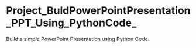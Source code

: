 # Project_BuldPowerPointPresentation_PPT_Using_PythonCode_
Build a simple PowerPoint Presentation using Python Code.
